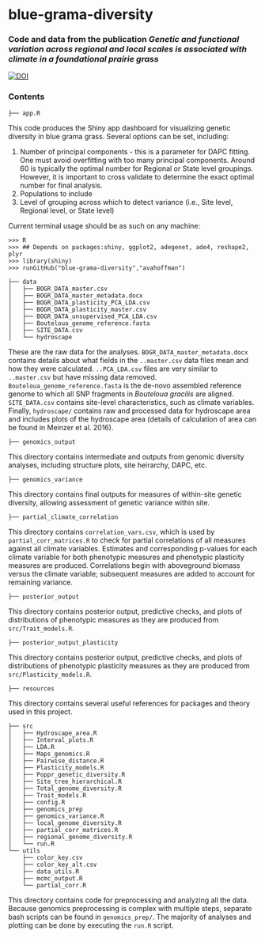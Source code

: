 # blue-grama-diversity

### Code and data from the publication *Genetic and functional variation across regional and local scales is associated with climate in a foundational prairie grass*

[![DOI](https://zenodo.org/badge/doi/10.1111/nph.16547.svg)](https://doi.org/10.1111/nph.16547)

### Contents

```
├── app.R
```
This code produces the Shiny app dashboard for visualizing genetic diversity in blue grama grass. Several options can be set, including:
1. Number of principal components - this is a parameter for DAPC fitting. One must avoid overfitting with too many principal components. Around 60 is typically the optimal number for Regional or State level groupings. However, it is important to cross validate to determine the exact optimal number for final analysis.
2. Populations to include
3. Level of grouping across which to detect variance (i.e., Site level, Regional level, or State level)

Current terminal usage should be as such on any machine:
```
>>> R
>>> ## Depends on packages:shiny, ggplot2, adegenet, ade4, reshape2, plyr
>>> library(shiny)
>>> runGitHub("blue-grama-diversity","avahoffman")
```
```
├── data
│   ├── BOGR_DATA_master.csv
│   ├── BOGR_DATA_master_metadata.docx
│   ├── BOGR_DATA_plasticity_PCA_LDA.csv
│   ├── BOGR_DATA_plasticity_master.csv
│   ├── BOGR_DATA_unsupervised_PCA_LDA.csv
│   ├── Bouteloua_genome_reference.fasta
│   ├── SITE_DATA.csv
│   └── hydroscape
```
These are the raw data for the analyses. `BOGR_DATA_master_metadata.docx` contains details about what fields in the `..master.csv` data files mean and how they were calculated. `..PCA_LDA.csv` files are very similar to `..master.csv` but have missing data removed. `Bouteloua_genome_reference.fasta` is the de-novo assembled reference genome to which all SNP fragments in *Bouteloua gracilis* are aligned. `SITE_DATA.csv` contains site-level characteristics, such as climate variables. Finally, `hydroscape/` contains raw and processed data for hydroscape area and includes plots of the hydroscape area (details of calculation of area can be found in Meinzer et al. 2016).
```
├── genomics_output
```
This directory contains intermediate and outputs from genomic diversity analyses, including structure plots, site heirarchy, DAPC, etc.
```
├── genomics_variance
```
This directory contains final outputs for measures of within-site genetic diversity, allowing assessment of genetic variance within site.
```
├── partial_climate_correlation
```
This directory contains `correlation_vars.csv`, which is used by `partial_corr_matrices.R` to check for partial correlations of all measures against all climate variables. Estimates and corresponding p-values for each climate variable for both phenotypic measures and phenotypic plasticity measures are produced. Correlations begin with aboveground biomass versus the climate variable; subsequent measures are added to account for remaining variance.
```
├── posterior_output
```
This directory contains posterior output, predictive checks, and plots of distributions of phenotypic measures as they are produced from `src/Trait_models.R`. 
```
├── posterior_output_plasticity
```
This directory contains posterior output, predictive checks, and plots of distributions of phenotypic plasticity measures as they are produced from `src/Plasticity_models.R`. 
```
├── resources
```
This directory contains several useful references for packages and theory used in this project.
```
├── src
│   ├── Hydroscape_area.R
│   ├── Interval_plots.R
│   ├── LDA.R
│   ├── Maps_genomics.R
│   ├── Pairwise_distance.R
│   ├── Plasticity_models.R
│   ├── Poppr_genetic_diversity.R
│   ├── Site_tree_hierarchical.R
│   ├── Total_genome_diversity.R
│   ├── Trait_models.R
│   ├── config.R
│   ├── genomics_prep
│   ├── genomics_variance.R
│   ├── local_genome_diversity.R
│   ├── partial_corr_matrices.R
│   ├── regional_genome_diversity.R
│   └── run.R
└── utils
    ├── color_key.csv
    ├── color_key_alt.csv
    ├── data_utils.R
    ├── mcmc_output.R
    └── partial_corr.R
```
This directory contains code for preprocessing and analyzing all the data. Because genomics preprocessing is complex with multiple steps, separate bash scripts can be found in `genomics_prep/`. The majority of analyses and plotting can be done by executing the `run.R` script.
